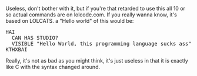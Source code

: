 Useless, don't bother with it, but if you're that retarded to use this all 10 or so actual commands are on lolcode.com.
If you really wanna know, it's based on LOLCATS. a "Hello world" of this would be:
<pre>
HAI
  CAN HAS STUDIO?
  VISIBLE "Hello World, this programming language sucks ass"
KTHXBAI
</pre>

Really, it's not as bad as you might think, it's just useless in that it is exactly like C with the syntax changed around. 


